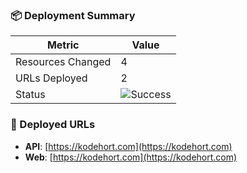 ### 📦 Deployment Summary

| Metric | Value |
|--------|-------|
| Resources Changed | 4 |
| URLs Deployed | 2 |
| Status | ![Success](https://img.shields.io/badge/Status-Success-green) |

### 🔗 Deployed URLs
- **API**: [https://kodehort.com](https://kodehort.com)
- **Web**: [https://kodehort.com](https://kodehort.com)
